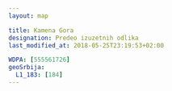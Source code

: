 ```yaml
---
layout: map

title: Kamena Gora
designation: Predeo izuzetnih odlika
last_modified_at: 2018-05-25T23:19:53+02:00

WDPA: [555561726]
geoSrbija:
  L1_183: [184]
---
```

